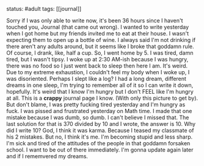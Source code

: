 status: #adult 
tags: [[journal]]

Sorry if I was only able to write now, it's been 36 hours since I haven't touched you, Journal (that came out wrong). I wanted to write yesterday when I got home but my friends invited me to eat at their house. I wasn't expecting them to open up a bottle of wine. I always said I'm not drinking if there aren't any adults around, but it seems like I broke that goddamn rule. Of course, I drank, like, half a cup. So, I went home by 5. I was tired, damn tired, but I wasn't tipsy. I woke up at 2:30 AM-ish because I was hungry, there was no food so I just went back to sleep then here I am. It's weird. Due to my extreme exhaustion, I couldn't feel my body when I woke up, I was disoriented. Perhaps I slept like a log? I had a long dream, different dreams in one sleep, I'm trying to remember all of it so I can write it down, hopefully. It's weird that I know I'm hungry but I don't FEEL like I'm hungry at all. This is a **crappy** journal page I know. (With only this picture to get by). But don't blame, I was pretty fucking tired yesterday and I'm hungry as fuck. I was pissed and frustrated yesterday on Math time. I made that one mistake because I was dumb, so dumb. I can't believe I missed that. The last solution for that is 370 divided by 10 and I wrote, the answer is 10. Why did I write 10? God, I think it was karma. Because I teased my classmate of his 2 mistakes. But no, I think it's me. I'm becoming stupid and less sharp. I'm sick and tired of the attitudes of the people in that goddamn forsaken school. I want to be out of there immediately. I'm gonna update again later and if I rememvered my dreams. 